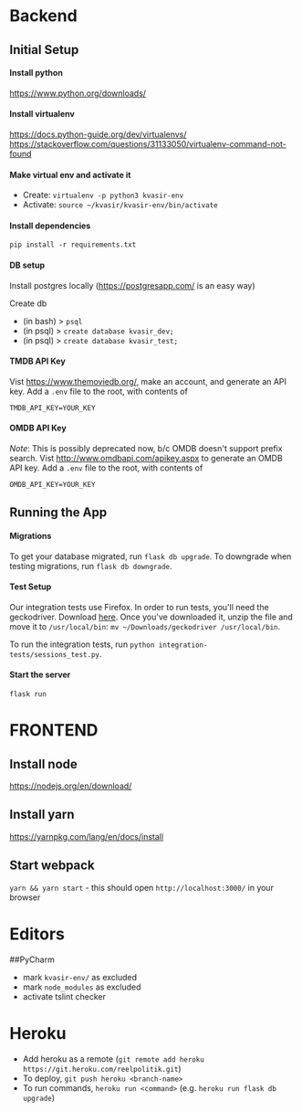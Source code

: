 # Backend

## Initial Setup

#### Install python

https://www.python.org/downloads/

#### Install virtualenv

https://docs.python-guide.org/dev/virtualenvs/
https://stackoverflow.com/questions/31133050/virtualenv-command-not-found

#### Make virtual env and activate it

- Create: `virtualenv -p python3 kvasir-env`
- Activate: `source ~/kvasir/kvasir-env/bin/activate`

#### Install dependencies

`pip install -r requirements.txt`

#### DB setup

Install postgres locally (https://postgresapp.com/ is an easy way)

Create db

- (in bash) > `psql`
- (in psql) > `create database kvasir_dev;`
- (in psql) > `create database kvasir_test;`

#### TMDB API Key

Vist https://www.themoviedb.org/, make an account, and generate an API key. Add a `.env` file to the root, with contents of

```
TMDB_API_KEY=YOUR_KEY
```

#### OMDB API Key

_Note_: This is possibly deprecated now, b/c OMDB doesn't support prefix search.
Vist http://www.omdbapi.com/apikey.aspx to generate an OMDB API key. Add a `.env` file to the root, with contents of

```
OMDB_API_KEY=YOUR_KEY
```

## Running the App

#### Migrations

To get your database migrated, run `flask db upgrade`. To downgrade when testing migrations, run `flask db downgrade`.

#### Test Setup

Our integration tests use Firefox. In order to run tests, you'll need the geckodriver. Download [here](https://github.com/mozilla/geckodriver/releases).
Once you've downloaded it, unzip the file and move it to `/usr/local/bin`: `mv ~/Downloads/geckodriver /usr/local/bin`.

To run the integration tests, run `python integration-tests/sessions_test.py`.

#### Start the server

`flask run`

# FRONTEND

## Install node

https://nodejs.org/en/download/

## Install yarn

https://yarnpkg.com/lang/en/docs/install

## Start webpack

`yarn && yarn start` - this should open `http://localhost:3000/` in your browser

# Editors

##PyCharm

- mark `kvasir-env/` as excluded
- mark `node_modules` as excluded
- activate tslint checker

# Heroku

- Add heroku as a remote (`git remote add heroku https://git.heroku.com/reelpolitik.git`)
- To deploy, `git push heroku <branch-name>`
- To run commands, `heroku run <command>` (e.g. `heroku run flask db upgrade`)
